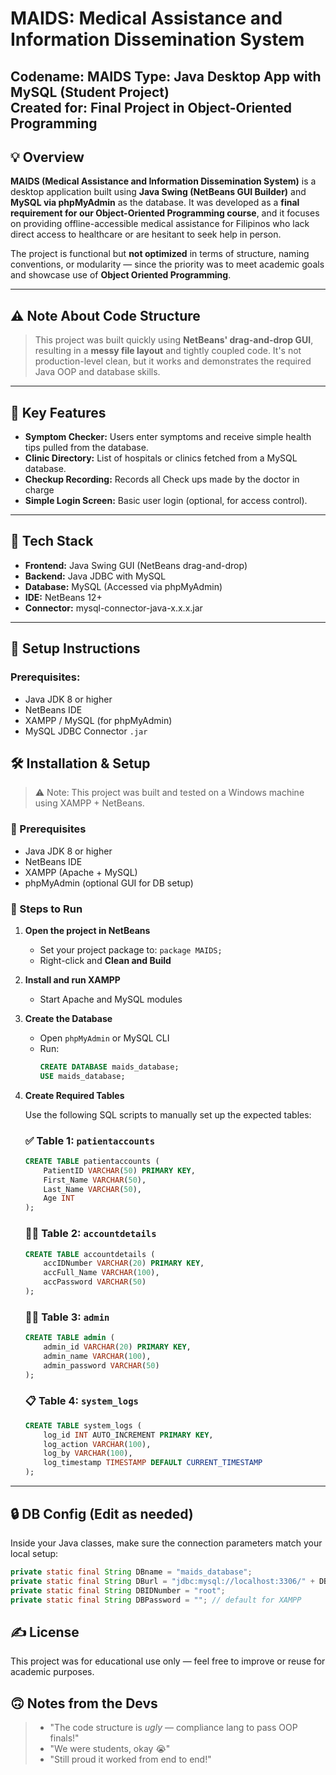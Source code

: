 # MAIDS: Medical Assistance and Information Dissemination System

**Codename:** MAIDS
**Type:** Java Desktop App with MySQL (Student Project)  
**Created for:** Final Project in Object-Oriented Programming  
---

## 💡 Overview

**MAIDS (Medical Assistance and Information Dissemination System)** is a desktop application built using **Java Swing (NetBeans GUI Builder)** and **MySQL via phpMyAdmin** as the database. It was developed as a **final requirement for our Object-Oriented Programming course**, and it focuses on providing offline-accessible medical assistance for Filipinos who lack direct access to healthcare or are hesitant to seek help in person.

The project is functional but **not optimized** in terms of structure, naming conventions, or modularity — since the priority was to meet academic goals and showcase use of **Object Oriented Programming**.

---
## ⚠️ Note About Code Structure

> This project was built quickly using **NetBeans' drag-and-drop GUI**, resulting in a **messy file layout** and tightly coupled code. It's not production-level clean, but it works and demonstrates the required Java OOP and database skills.

---

## 🎯 Key Features

- **Symptom Checker:** Users enter symptoms and receive simple health tips pulled from the database.
- **Clinic Directory:** List of hospitals or clinics fetched from a MySQL database.
- **Checkup Recording:** Records all Check ups made by the doctor in charge
- **Simple Login Screen:** Basic user login (optional, for access control).

---

## 🧰 Tech Stack

- **Frontend:** Java Swing GUI (NetBeans drag-and-drop)  
- **Backend:** Java JDBC with MySQL  
- **Database:** MySQL (Accessed via phpMyAdmin)  
- **IDE:** NetBeans 12+  
- **Connector:** mysql-connector-java-x.x.x.jar

---

## 🔌 Setup Instructions

### Prerequisites:
- Java JDK 8 or higher  
- NetBeans IDE  
- XAMPP / MySQL (for phpMyAdmin)  
- MySQL JDBC Connector `.jar`

## 🛠 Installation & Setup

> ⚠️ Note: This project was built and tested on a Windows machine using XAMPP + NetBeans.

### 🔧 Prerequisites

- Java JDK 8 or higher
- NetBeans IDE
- XAMPP (Apache + MySQL)
- phpMyAdmin (optional GUI for DB setup)

### 🚀 Steps to Run

1. **Open the project in NetBeans**
   - Set your project package to: `package MAIDS;`
   - Right-click and **Clean and Build**

2. **Install and run XAMPP**
   - Start Apache and MySQL modules

3. **Create the Database**

   - Open `phpMyAdmin` or MySQL CLI
   - Run:
     ```sql
     CREATE DATABASE maids_database;
     USE maids_database;
     ```

4. **Create Required Tables**

   Use the following SQL scripts to manually set up the expected tables:

   ### ✅ Table 1: `patientaccounts`
   ```sql
   CREATE TABLE patientaccounts (
       PatientID VARCHAR(50) PRIMARY KEY,
       First_Name VARCHAR(50),
       Last_Name VARCHAR(50),
       Age INT
   );
   ```

   ### 👩‍🏫 Table 2: `accountdetails`
   ```sql
   CREATE TABLE accountdetails (
       accIDNumber VARCHAR(20) PRIMARY KEY,
       accFull_Name VARCHAR(100),
       accPassword VARCHAR(50)
   );
   ```

   ### 👩‍💻 Table 3: `admin`
   ```sql
   CREATE TABLE admin (
       admin_id VARCHAR(20) PRIMARY KEY,
       admin_name VARCHAR(100),
       admin_password VARCHAR(50)
   );
   ```

   ### 📋 Table 4: `system_logs`
   ```sql
   CREATE TABLE system_logs (
       log_id INT AUTO_INCREMENT PRIMARY KEY,
       log_action VARCHAR(100),
       log_by VARCHAR(100),
       log_timestamp TIMESTAMP DEFAULT CURRENT_TIMESTAMP
   );
   ```
---

## 🔒 DB Config (Edit as needed)

Inside your Java classes, make sure the connection parameters match your local setup:

```java
private static final String DBname = "maids_database";
private static final String DBurl = "jdbc:mysql://localhost:3306/" + DBname;
private static final String DBIDNumber = "root";
private static final String DBPassword = ""; // default for XAMPP
```

## ✍️ License

This project was for educational use only — feel free to improve or reuse for academic purposes.

## 🙃 Notes from the Devs

> - "The code structure is *ugly* — compliance lang to pass OOP finals!"
> - "We were students, okay 😭"
> - "Still proud it worked from end to end!"
